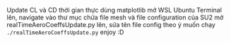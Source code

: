 Update CL và CD thời gian thực dùng matplotlib
mở WSL Ubuntu Terminal lên, navigate vào thư mục chứa file mesh và file configuration của SU2
mở realTimeAeroCoeffsUpdate.py lên, sửa tên file config theo ý muốn
chạy `./realTimeAeroCoeffsUpdate.py`
enjoy :D
